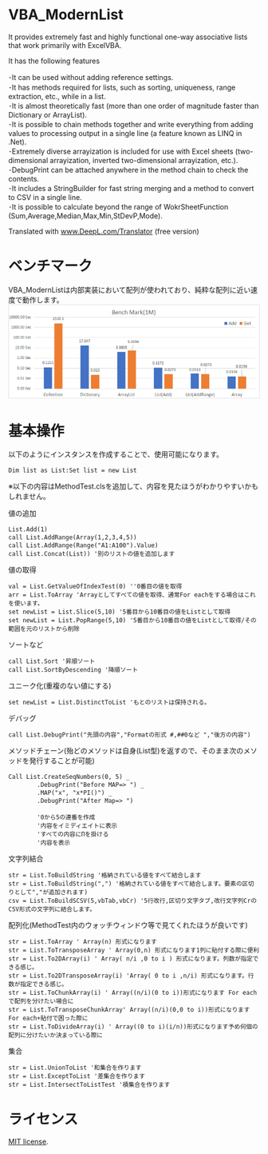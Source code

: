 # VBA_ModernList
It provides extremely fast and highly functional one-way associative lists that work primarily with ExcelVBA.

It has the following features

･It can be used without adding reference settings.  
･It has methods required for lists, such as sorting, uniqueness, range extraction, etc., while in a list.  
･It is almost theoretically fast (more than one order of magnitude faster than Dictionary or ArrayList).  
･It is possible to chain methods together and write everything from adding values to processing output in a single line (a feature known as LINQ in .Net).  
･Extremely diverse arrayization is included for use with Excel sheets (two-dimensional arrayization, inverted two-dimensional arrayization, etc.).  
･DebugPrint can be attached anywhere in the method chain to check the contents.  
･It includes a StringBuilder for fast string merging and a method to convert to CSV in a single line.  
･It is possible to calculate beyond the range of WokrSheetFunction (Sum,Average,Median,Max,Min,StDevP,Mode).  

Translated with www.DeepL.com/Translator (free version)

 
# ベンチマーク
VBA_ModernListは内部実装において配列が使われており、純粋な配列に近い速度で動作します。
 ![](https://github.com/es2z/VBA_ModernList/blob/main/Img/BenchMark.png?raw=true) 
# 基本操作
 
以下のようにインスタンスを作成することで、使用可能になります。
```VBA
Dim list as List:Set list = new List
```  
※以下の内容はMethodTest.clsを追加して、内容を見たほうがわかりやすいかもしれません。

値の追加
```VBA
List.Add(1)
call List.AddRange(Array(1,2,3,4,5))
call List.AddRange(Range("A1:A100").Value)
call List.Concat(List)) '別のリストの値を追加します
```  

値の取得
```VBA
val = List.GetValueOfIndexTest(0) ''0番目の値を取得
arr = List.ToArray 'Arrayとしてすべての値を取得、通常For eachをする場合はこれを使います。
set newList = List.Slice(5,10) '5番目から10番目の値をListとして取得
set newList = List.PopRange(5,10) '5番目から10番目の値をListとして取得/その範囲を元のリストから削除
```  

ソートなど
```VBA
call List.Sort '昇順ソート
call List.SortByDescending '降順ソート
```  


ユニーク化(重複のない値にする)
```VBA
set newList = List.DistinctToList 'もとのリストは保持される。
```  

  
デバッグ
```VBA
call List.DebugPrint("先頭の内容","Formatの形式 #,##0など ","後方の内容")
```  

メソッドチェーン(殆どのメソッドは自身(List型)を返すので、そのまま次のメソッドを発行することが可能)
```VBA
Call List.CreateSeqNumbers(0, 5) _
        .DebugPrint("Before MAP=> ") _
        .MAP("x", "x*PI()") _
        .DebugPrint("After Map=> ")
        
        '0から5の連番を作成
        '内容をイミディエイトに表示
        'すべての内容にΠを掛ける
        '内容を表示
```  

文字列結合
```VBA
str = List.ToBuildString '格納されている値をすべて結合します
str = List.ToBuildString(",") '格納されている値をすべて結合します。要素の区切りとして","が追加されます)
csv = List.ToBuildSCSV(5,vbTab,vbCr) '5行改行,区切り文字タブ,改行文字列CrのCSV形式の文字列に結合します。
```  

配列化(MethodTest内のウォッチウィンドウ等で見てくれたほうが良いです)
```VBA
str = List.ToArray ' Array(n) 形式になります
str = List.ToTransposeArray ' Array(0,n) 形式になります1列に貼付する際に便利
str = List.To2DArray(i) ' Array( n/i ,0 to i ) 形式になります。列数が指定できる感じ。
str = List.To2DTransposeArray(i) 'Array( 0 to i ,n/i) 形式になります。行数が指定できる感じ。
str = List.ToChunkArray(i) ' Array((n/i)(0 to i))形式になります For eachで配列を分けたい場合に
str = List.ToTransposeChunkArray' Array((n/i)(0,0 to i))形式になります For each+貼付で困った際に
str = List.ToDivideArray(i) ' Array((0 to i)(i/n))形式になります予め何個の配列に分けたいか決まっている際に
```  

集合
```VBA
str = List.UnionToList '和集合を作ります
str = List.ExceptToList '差集合を作ります
str = List.IntersectToListTest '積集合を作ります
```  
 
# ライセンス
[MIT license](https://en.wikipedia.org/wiki/MIT_License).
